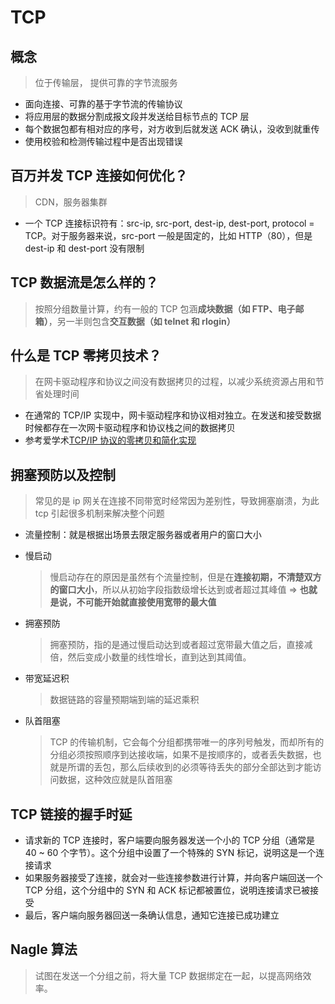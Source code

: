 # TCP

## 概念

> 位于传输层， 提供可靠的字节流服务

- 面向连接、可靠的基于字节流的传输协议
- 将应用层的数据分割成报文段并发送给目标节点的 TCP 层
- 每个数据包都有相对应的序号，对方收到后就发送 ACK 确认，没收到就重传
- 使用校验和检测传输过程中是否出现错误

## 百万并发 TCP 连接如何优化？

> CDN，服务器集群

- 一个 TCP 连接标识符有：src-ip, src-port, dest-ip, dest-port, protocol = TCP。对于服务器来说，src-port 一般是固定的，比如 HTTP（80），但是 dest-ip 和 dest-port 没有限制

## TCP 数据流是怎么样的？

> 按照分组数量计算，约有一般的 TCP 包涵**成块数据（如 FTP、电子邮箱）**，另一半则包含**交互数据（如 telnet 和 rlogin）**

## 什么是 TCP 零拷贝技术？

> 在网卡驱动程序和协议之间没有数据拷贝的过程，以减少系统资源占用和节省处理时间

- 在通常的 TCP/IP 实现中，网卡驱动程序和协议相对独立。在发送和接受数据时候都存在一次网卡驱动程序和协议栈之间的数据拷贝
- 参考爱学术[TCP/IP 协议的零拷贝和简化实现](https://www.ixueshu.com/document/e5e098afa0492a1e.html)

## 拥塞预防以及控制

> 常见的是 ip 网关在连接不同带宽时经常因为差别性，导致拥塞崩溃，为此 tcp 引起很多机制来解决整个问题

- 流量控制：就是根据出场景去限定服务器或者用户的窗口大小

- 慢启动

  > 慢启动存在的原因是虽然有个流量控制，但是在**连接初期，不清楚双方的窗口大小**，所以从初始字段指数级增长达到或者超过其峰值 => **也就是说，不可能开始就直接使用宽带的最大值**

- 拥塞预防

  > 拥塞预防，指的是通过慢启动达到或者超过宽带最大值之后，直接减倍，然后变成小数量的线性增长，直到达到其阈值。

- 带宽延迟积

  > 数据链路的容量预期端到端的延迟乘积

- 队首阻塞
  > TCP 的传输机制，它会每个分组都携带唯一的序列号触发，而却所有的分组必须按照顺序到达接收端，如果不是按顺序的，或者丢失数据，也就是所谓的丢包，那么后续收到的必须等待丢失的部分全部达到才能访问数据，这种效应就是队首阻塞

## TCP 链接的握手时延

- 请求新的 TCP 连接时，客户端要向服务器发送一个小的 TCP 分组（通常是 40 ~ 60 个字节）。这个分组中设置了一个特殊的 SYN 标记，说明这是一个连接请求
- 如果服务器接受了连接，就会对一些连接参数进行计算，并向客户端回送一个 TCP 分组，这个分组中的 SYN 和 ACK 标记都被置位，说明连接请求已被接受
- 最后，客户端向服务器回送一条确认信息，通知它连接已成功建立

## Nagle 算法

> 试图在发送一个分组之前，将大量 TCP 数据绑定在一起，以提高网络效率。
